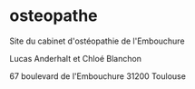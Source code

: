 # osteopathe
Site du cabinet d'ostéopathie de l'Embouchure

Lucas Anderhalt et Chloé Blanchon

67 boulevard de l'Embouchure
31200 Toulouse
